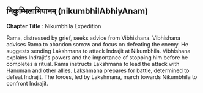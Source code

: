 ## निकुम्भिलाभियानम् (nikumbhilAbhiyAnam)
**Chapter Title** : Nikumbhila Expedition

Rama, distressed by grief, seeks advice from Vibhishana. Vibhishana advises Rama to abandon sorrow and focus on defeating the enemy. He suggests sending Lakshmana to attack Indrajit at Nikumbhila. Vibhishana explains Indrajit's powers and the importance of stopping him before he completes a ritual. Rama instructs Lakshmana to lead the attack with Hanuman and other allies. Lakshmana prepares for battle, determined to defeat Indrajit. The forces, led by Lakshmana, march towards Nikumbhila to confront Indrajit.